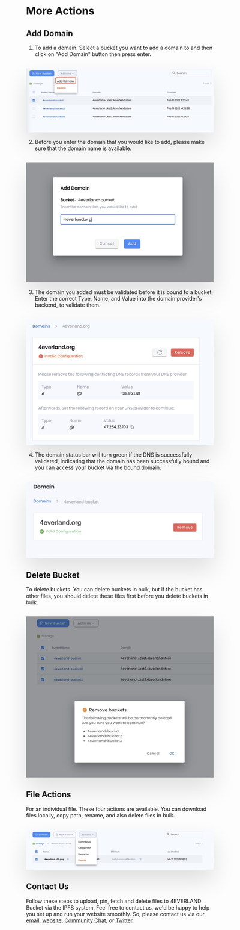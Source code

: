 # More Actions

## Add Domain

1. To add a domain. Select a bucket you want to add a domain to and then click on "Add Domain" button then press enter.

<img style="max-width:500px;margin-top:15px;box-shadow:0 30px 60px rgba(0,0,0,0.12);" src="../assets/screenshots/bucket-actions.jpg"/>

2. Before you enter the domain that you would like to add, please make sure that the domain name is available.

<img style="max-width:500px;margin-top:15px;box-shadow:0 30px 60px rgba(0,0,0,0.12);" src="../assets/screenshots/domain-add.jpg"/>

3. The domain you added must be validated before it is bound to a bucket. Enter the correct Type, Name, and Value into the domain provider's backend, to validate them.

<img style="max-width:500px;margin-top:15px;box-shadow:0 30px 60px rgba(0,0,0,0.12);" src="../assets/screenshots/domain-validate.jpg"/>

4. The domain status bar will turn green if the DNS is successfully validated, indicating that the domain has been successfully bound and you can access your bucket via the bound domain.

<img style="max-width:500px;margin-top:15px;box-shadow:0 30px 60px rgba(0,0,0,0.12);" src="../assets/screenshots/domain-valid.jpg"/>

## Delete Bucket

To delete buckets. You can delete buckets in bulk, but if the bucket has other files, you should delete these files first before you delete buckets in bulk.

<img style="max-width:500px;margin-top:15px;box-shadow:0 30px 60px rgba(0,0,0,0.12);" src="../assets/screenshots/bucket-delete.jpg"/>

## File Actions

For an individual file. These four actions are available. You can download files locally, copy path, rename, and also delete files in bulk.

<img style="max-width:500px;margin-top:15px;box-shadow:0 30px 60px rgba(0,0,0,0.12);" src="../assets/screenshots/file-actions.jpg"/>

## Contact Us

Follow these steps to upload, pin, fetch and delete files to 4EVERLAND Bucket via the IPFS system. Feel free to contact us, we'd be happy to help you set up and run your website smoothly. So, please contact us via our [email](contact@4everland.org), [website](https://bucket.4everland.org), [Community Chat](https://discord.gg/Cun2VpsdjF), or [Twitter](https://twitter.com/4everland_org)
